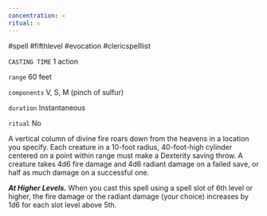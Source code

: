 ```yaml
---
concentration: 𐄂
ritual: 𐄂
---
```

#spell #fifthlevel #evocation #clericspelllist

`CASTING TIME`
1 action

`range`
60 feet

`components`
V, S, M (pinch of sulfur)

`duration`
Instantaneous

`ritual`
No

A vertical column of divine fire roars down from the heavens in a location you specify. Each creature in a 10-foot radius, 40-foot-high cylinder centered on a point within range must make a Dexterity saving throw. A creature takes 4d6 fire damage and 4d6 radiant damage on a failed save, or half as much damage on a successful one.

**_At Higher Levels._** When you cast this spell using a spell slot of 6th level or higher, the fire damage or the radiant damage (your choice) increases by 1d6 for each slot level above 5th.